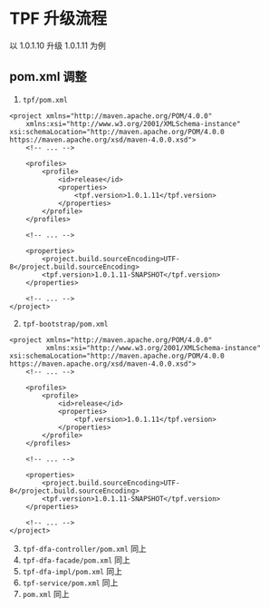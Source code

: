 # TPF 升级流程

以 1.0.1.10 升级 1.0.1.11 为例

## pom.xml 调整

1. `tpf/pom.xml`

```xml{9,18}
<project xmlns="http://maven.apache.org/POM/4.0.0"
	xmlns:xsi="http://www.w3.org/2001/XMLSchema-instance" xsi:schemaLocation="http://maven.apache.org/POM/4.0.0 https://maven.apache.org/xsd/maven-4.0.0.xsd">
    <!-- ... -->

	<profiles>
		<profile>
			<id>release</id>
			<properties>
				<tpf.version>1.0.1.11</tpf.version>
			</properties>
		</profile>
	</profiles>

    <!-- ... -->

    <properties>
		<project.build.sourceEncoding>UTF-8</project.build.sourceEncoding>
		<tpf.version>1.0.1.11-SNAPSHOT</tpf.version>
	</properties>

    <!-- ... -->
</project>
```

2. `tpf-bootstrap/pom.xml`

```xml{9,18}
<project xmlns="http://maven.apache.org/POM/4.0.0"
         xmlns:xsi="http://www.w3.org/2001/XMLSchema-instance" xsi:schemaLocation="http://maven.apache.org/POM/4.0.0 https://maven.apache.org/xsd/maven-4.0.0.xsd">
    <!-- ... -->

    <profiles>
        <profile>
            <id>release</id>
            <properties>
                <tpf.version>1.0.1.11</tpf.version>
            </properties>
        </profile>
    </profiles>

    <!-- ... -->

    <properties>
        <project.build.sourceEncoding>UTF-8</project.build.sourceEncoding>
        <tpf.version>1.0.1.11-SNAPSHOT</tpf.version>
    </properties>

    <!-- ... -->
</project>
```

3. `tpf-dfa-controller/pom.xml` 同上
4. `tpf-dfa-facade/pom.xml` 同上
5. `tpf-dfa-impl/pom.xml` 同上
6. `tpf-service/pom.xml` 同上
7. `pom.xml` 同上

